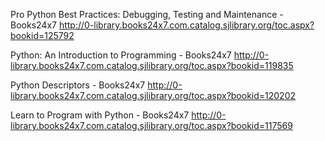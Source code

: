 
Pro Python Best Practices: Debugging, Testing and Maintenance - Books24x7 
http://0-library.books24x7.com.catalog.sjlibrary.org/toc.aspx?bookid=125792

Python: An Introduction to Programming - Books24x7 
http://0-library.books24x7.com.catalog.sjlibrary.org/toc.aspx?bookid=119835

Python Descriptors - Books24x7 
http://0-library.books24x7.com.catalog.sjlibrary.org/toc.aspx?bookid=120202

Learn to Program with Python - Books24x7 
http://0-library.books24x7.com.catalog.sjlibrary.org/toc.aspx?bookid=117569
